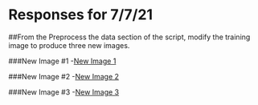 # Responses for 7/7/21

##From the Preprocess the data section of the script, modify the training image to produce three new images.

###New Image #1
-[New Image 1](NewImage1.md)

###New Image #2
-[New Image 2](NewImage2.md)

###New Image #3
-[New Image 3]()



